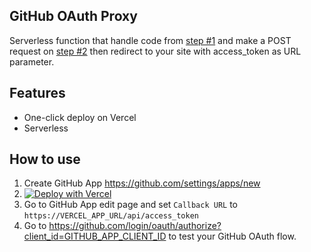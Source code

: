 ## GitHub OAuth Proxy

Serverless function that handle code from [step #1](https://docs.github.com/en/developers/apps/building-oauth-apps/authorizing-oauth-apps#1-request-a-users-github-identity) and make a POST request on [step #2](https://docs.github.com/en/developers/apps/building-oauth-apps/authorizing-oauth-apps#2-users-are-redirected-back-to-your-site-by-github) then redirect to your site with access_token as URL parameter.

## Features

- One-click deploy on Vercel
- Serverless

## How to use

1. Create GitHub App https://github.com/settings/apps/new
2. [![Deploy with Vercel](https://vercel.com/button)](https://vercel.com/new/clone?repository-url=https://github.com/papazeal/github-oauth-proxy&env=CLIENT_ID,CLIENT_SECRET,REDIRECT_URI&project-name=github-auth-proxy&repository-name=github-auth-proxy)
3. Go to GitHub App edit page and set `Callback URL` to `https://VERCEL_APP_URL/api/access_token`
4. Go to https://github.com/login/oauth/authorize?client_id=GITHUB_APP_CLIENT_ID to test your GitHub OAuth flow.
